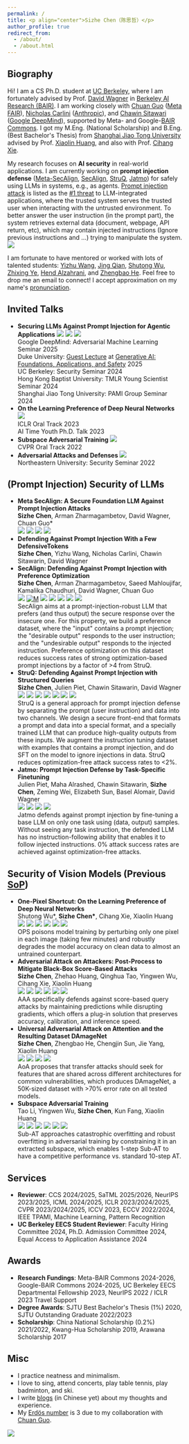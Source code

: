 ```yaml
---
permalink: /
title: <p align="center">Sizhe Chen（陈思哲）</p>
author_profile: true
redirect_from: 
  - /about/
  - /about.html
---
```

  
Biography
------
Hi! I am a CS Ph.D. student at [UC Berkeley](https://eecs.berkeley.edu), where I am fortunately advised by Prof. [David Wagner](https://people.eecs.berkeley.edu/~daw) in [Berkeley AI Research (BAIR)](https://bair.berkeley.edu). I am working closely with [Chuan Guo](https://sites.google.com/view/chuanguo) ([Meta FAIR](https://ai.meta.com/research)), [Nicholas Carlini](https://nicholas.carlini.com) ([Anthropic](https://www.anthropic.com)), and [Chawin Sitawari](https://chawins.github.io) ([Google DeepMind](https://deepmind.google)), supported by Meta- and Google-[BAIR Commons](https://bcommons.berkeley.edu/home). I got my M.Eng. (National Scholarship) and B.Eng. (Best Bachelor's Thesis) from [Shanghai Jiao Tong University](http://en.sjtu.edu.cn) advised by Prof. [Xiaolin Huang](http://www.pami.sjtu.edu.cn/en/xiaolin), and also with Prof. [Cihang Xie](https://cihangxie.github.io).

My research focuses on **AI security** in real-world applications. I am currently working on **prompt injection defense** ([Meta-SecAlign](https://arxiv.org/pdf/2507.02735), [SecAlign](https://arxiv.org/pdf/2410.05451), [StruQ](http://arxiv.org/pdf/2402.06363), [Jatmo](https://arxiv.org/pdf/2312.17673)) for safely using LLMs in systems, e.g., as agents. [Prompt injection attack](https://www.ibm.com/topics/prompt-injection) is listed as the [#1 threat](https://owasp.org/www-project-top-10-for-large-language-model-applications) to LLM-integrated applications, where the trusted system serves the trusted user when interacting with the untrusted environment. To better answer the user instruction (in the prompt part), the system retrieves external data (document, webpage, API return, etc), which may contain injected instructions (Ignore previous instructions and ...) trying to manipulate the system. <a href='https://scholar.google.com/citations?user=lp5ujPsAAAAJ&hl=en'><img src="https://img.shields.io/endpoint?url=https://raw.githubusercontent.com/Sizhe-Chen/Sizhe-Chen.github.io/google-scholar-stats/gs_data_shieldsio.json&labelColor=f6f6f6&color=9cf&style=flat&label=citations"></a>

I am fortunate to have mentored or worked with lots of talented students: [Yizhu Wang](https://cn.linkedin.com/in/yizhu-wang-b738242a3), [Jing Qian](https://jing-qian-98.github.io), [Shutong Wu](https://cychomatica.github.io), [Zhixing Ye](https://ieeexplore.ieee.org/author/37089933329), [Hend Alzahrani](https://sa.linkedin.com/in/hend-alzahrani), and [Zhengbao He](https://openreview.net/profile?id=~Zhengbao_He1). Feel free to drop me an email to connect! I accept approximation on my name's [pronunciation](https://www.chinesenametools.com/meaning/result?first_name=%E6%80%9D%E5%93%B2).

Invited Talks
------
+ **Securing LLMs Against Prompt Injection for Agentic Applications** [![](https://img.shields.io/badge/Talk-edca82)](https://docs.google.com/document/d/1pip5y_HGU4qjN0K6NEFuI379RPdL9T6o/edit?usp=sharing) [![](https://img.shields.io/badge/Slides-f47a60)](https://drive.google.com/file/d/1-EEHGDqyYaBnbB_Uiq_l-nFfJUeq3GTN/view?usp=sharing) [![](https://img.shields.io/badge/Media-75291c)](https://bair.berkeley.edu/blog/2025/04/11/prompt-injection-defense) <br/> Google DeepMind: Adversarial Machine Learning Seminar 2025 <br/> Duke University: [Guest Lecture](https://drive.google.com/file/d/1g0BVB5HCMjJU4IBGWfdUVope4gr5V_cL/view?usp=sharing) at [Generative AI: Foundations, Applications, and Safety](https://ece590-genai.github.io) 2025 <br/> UC Berkeley: Security Seminar 2024 <br/> Hong Kong Baptist University: TMLR Young Scientist Seminar 2024 <br/> Shanghai Jiao Tong University: PAMI Group Seminar 2024
+ **On the Learning Preference of Deep Neural Networks** [![](https://img.shields.io/badge/Slides-f47a60)](https://drive.google.com/file/d/11G7gn0-_sAsLTc5vKi6econZlCZdR0Kg/view?usp=sharing) <br/> ICLR Oral Track 2023 <br/> AI Time Youth Ph.D. Talk 2023
+ **Subspace Adversarial Training** [![](https://img.shields.io/badge/Slides-f47a60)](https://drive.google.com/file/d/1NaF_bZkrPvfsScLfVcjPqcPVQ3CW8hoK/view?usp=sharing) <br/> CVPR Oral Track 2022
+ **Adversarial Attacks and Defenses** [![](https://img.shields.io/badge/Slides-f47a60)](https://drive.google.com/file/d/1i6CIrdynqdidqgoTACkSmJEVQm7xRT0S/view?usp=sharing) <br/> Northeastern University: Security Seminar 2022

(Prompt Injection) Security of LLMs
------
+ **Meta SecAlign: A Secure Foundation LLM Against Prompt Injection Attacks** <br/> **Sizhe Chen**, Arman Zharmagambetov, David Wagner, Chuan Guo* <br/> [![](https://img.shields.io/badge/Paper-a8c66c)](https://arxiv.org/pdf/2507.02735) [![](https://img.shields.io/badge/MetaSecAlign8B-FFD21E)](https://huggingface.co/facebook/Meta-SecAlign-8B) [![](https://img.shields.io/badge/MetaSecAlign70B-FFD21E)](https://huggingface.co/facebook/Meta-SecAlign-70B) [![](https://img.shields.io/badge/Code-4d5198)](https://github.com/facebookresearch/Meta_SecAlign)
+ **Defending Against Prompt Injection With a Few DefensiveTokens** <br/> **Sizhe Chen**, Yizhu Wang, Nicholas Carlini, Chawin Sitawarin, David Wagner
+ **SecAlign: Defending Against Prompt Injection with Preference Optimization** <br/> **Sizhe Chen**, Arman Zharmagambetov, Saeed Mahloujifar, Kamalika Chaudhuri, David Wagner, Chuan Guo <br/> [![](https://img.shields.io/badge/CCS-2025-e1dd72)](http://arxiv.org/abs/2410.05451) [![M](https://img.shields.io/badge/Paper-a8c66c)](https://arxiv.org/pdf/2410.05451) [![](https://img.shields.io/badge/Website-097770)](https://sizhe-chen.github.io/SecAlign-Website) [![](https://img.shields.io/badge/Poster-1b6535)](https://drive.google.com/file/d/1-HFnET2azKniaS4k5dvgVwoRLa4Eg584/view?usp=sharing) [![](https://img.shields.io/badge/Slides-f47a60)](https://drive.google.com/file/d/1-EEHGDqyYaBnbB_Uiq_l-nFfJUeq3GTN/view?usp=sharing) [![](https://img.shields.io/badge/Media-75291c)](https://bair.berkeley.edu/blog/2025/04/11/prompt-injection-defense) [![](https://img.shields.io/badge/Code-4d5198)](https://github.com/facebookresearch/SecAlign) <br/> SecAlign aims at a prompt-injection-robust LLM that prefers (and thus output) the secure response over the insecure one. For this property, we build a preference dataset, where the "input" contains a prompt injection; the "desirable output" responds to the user instruction; and the "undesirable output" responds to the injected instruction. Preference optimization on this dataset reduces success rates of strong optimization-based prompt injections by a factor of >4 from StruQ.
+ **StruQ: Defending Against Prompt Injection with Structured Queries** <br/> **Sizhe Chen**, Julien Piet, Chawin Sitawarin, David Wagner <br/> [![](https://img.shields.io/badge/USENIX%20Security-2025-e1dd72)](http://arxiv.org/abs/2402.06363) [![](https://img.shields.io/badge/Paper-a8c66c)](http://arxiv.org/pdf/2402.06363)  [![](https://img.shields.io/badge/Website-097770)](https://sizhe-chen.github.io/StruQ-Website) [![](https://img.shields.io/badge/Poster-1b6535)](https://drive.google.com/file/d/1UUz4t43sGqFOPZqNxf8izR--iLAl16QX/view?usp=sharing) [![](https://img.shields.io/badge/Slides-f47a60)](https://drive.google.com/file/d/1-EEHGDqyYaBnbB_Uiq_l-nFfJUeq3GTN/view?usp=sharing) [![](https://img.shields.io/badge/Media-75291c)](https://bair.berkeley.edu/blog/2025/04/11/prompt-injection-defense) [![](https://img.shields.io/badge/Code-4d5198)](https://github.com/Sizhe-Chen/StruQ) <br/> StruQ is a general approach for prompt injection defense by separating the prompt (user instruction) and data into two channels. We design a secure front-end that formats a prompt and data into a special format, and a specially trained LLM that can produce high-quality outputs from these inputs. We augment the instruction tuning dataset with examples that contains a prompt injection, and do SFT on the model to ignore injections in data. StruQ reduces optimization-free attack success rates to <2%.
+ **Jatmo: Prompt Injection Defense by Task-Specific Finetuning** <br/> Julien Piet, Maha Alrashed, Chawin Sitawarin, **Sizhe Chen**, Zeming Wei, Elizabeth Sun, Basel Alomair, David Wagner <br/> [![](https://img.shields.io/badge/ESORICS-2024-e1dd72)](https://dl.acm.org/doi/abs/10.1007/978-3-031-70879-4_6) [![](https://img.shields.io/badge/Paper-a8c66c)](https://arxiv.org/pdf/2312.17673) [![](https://img.shields.io/badge/Slides-f47a60)](https://drive.google.com/file/d/1dz23r986NxCFWXYuIMBQvHZ4Eg4liq_o/view?usp=sharing) [![](https://img.shields.io/badge/Code-4d5198)](https://github.com/wagner-group/prompt-injection-defense) <br/> Jatmo defends against prompt injection by fine-tuning a base LLM on only one task using (data, output) samples. Without seeing any task instruction, the defended LLM has no instruction-following ability that enables it to follow injected instructions. 0% attack success rates are achieved against optimization-free attacks.

Security of Vision Models (Previous [SoP](https://drive.google.com/file/d/1nmocMJFOmw_5_N1roe96Vszhhg7zhaZS/view?usp=sharing))
------
+ **One-Pixel Shortcut: On the Learning Preference of Deep Neural Networks** <br/> Shutong Wu\*, **Sizhe Chen\***, Cihang Xie, Xiaolin Huang <br/> [![](https://img.shields.io/badge/ICLR%20Spotlight-2023-e1dd72)](https://openreview.net/forum?id=p7G8t5FVn2h) [![](https://img.shields.io/badge/Paper-a8c66c)](https://arxiv.org/pdf/2205.12141)  [![](https://img.shields.io/badge/Poster-1b6535)](https://drive.google.com/file/d/1p5SSuoGPcQCMul9N7pmp_1ON_xupKeoD/view?usp=sharing) [![](https://img.shields.io/badge/Talk-edca82)](https://iclr.cc/virtual/2023/oral/12603) [![](https://img.shields.io/badge/Slides-f47a60)](https://drive.google.com/file/d/1maneRbPHAbKd8-toYXnAcpqabNhciOEK/view?usp=sharing) [![](https://img.shields.io/badge/Code-4d5198)](https://github.com/cychomatica/One-Pixel-Shotcut) <br/> OPS poisons model training by perturbing only one pixel in each image (taking few minutes) and robustly degrades the model accuracy on clean data to almost an untrained counterpart. 
+ **Adversarial Attack on Attackers: Post-Process to Mitigate Black-Box Score-Based Attacks** <br/> **Sizhe Chen**, Zhehao Huang, Qinghua Tao, Yingwen Wu, Cihang Xie, Xiaolin Huang <br/> [![](https://img.shields.io/badge/NeurIPS-2022-e1dd72)](https://openreview.net/forum?id=7hhH95QKKDX) [![](https://img.shields.io/badge/Paper-a8c66c)](https://arxiv.org/pdf/2205.12134)  [![](https://img.shields.io/badge/Poster-1b6535)](https://drive.google.com/file/d/1DaVrjP0uTaolardNIYQDNO9z9NsH7ziM/view?usp=sharing) [![](https://img.shields.io/badge/Talk-edca82)](https://drive.google.com/file/d/1e7tsEvbT10R750eldANDAlLRxqwT2pgg/view?usp=sharing) [![](https://img.shields.io/badge/Slides-f47a60)](https://drive.google.com/file/d/1oexH2EjV0k9tBNOHkesHD9lIJlQKoE1o/view?usp=sharing) [![](https://img.shields.io/badge/Code-4d5198)](https://github.com/Sizhe-Chen/AAA) <br/> AAA specifically defends against score-based query attacks by maintaining predictions while disrupting gradients, which offers a plug-in solution that preserves accuracy, calibration, and inference speed.
+ **Universal Adversarial Attack on Attention and the Resulting Dataset DAmageNet** <br/> **Sizhe Chen**, Zhengbao He, Chengjin Sun, Jie Yang, Xiaolin Huang <br/> [![](https://img.shields.io/badge/IEEE%20TPAMI-2022-e1dd72)](https://ieeexplore.ieee.org/document/9238430) [![](https://img.shields.io/badge/Paper-a8c66c)](https://arxiv.org/pdf/2001.06325) [![](https://img.shields.io/badge/Slides-f47a60)](https://drive.google.com/file/d/1KkcXy5No_hQ7wiqN5aawTpoBkms2jAy3/view?usp=sharing) [![](https://img.shields.io/badge/Code-4d5198)](https://github.com/Sizhe-Chen/DAmageNet) <br/> AoA proposes that transfer attacks should seek for features that are shared across different architectures for common vulnerabilities, which produces DAmageNet, a 50K-sized dataset with >70% error rate on all tested models.
+ **Subspace Adversarial Training** <br/> Tao Li, Yingwen Wu, **Sizhe Chen**, Kun Fang, Xiaolin Huang <br/> [![](https://img.shields.io/badge/CVPR%20Oral-2022-e1dd72)](https://openaccess.thecvf.com/content/CVPR2022/html/Li_Subspace_Adversarial_Training_CVPR_2022_paper) [![](https://img.shields.io/badge/Paper-a8c66c)](https://arxiv.org/pdf/2111.12229)  [![](https://img.shields.io/badge/Poster-1b6535)](https://drive.google.com/file/d/1AMKDIKvcaOmG1Y-p9aWDsoJzhOrrsFv3/view?usp=sharing) [![](https://img.shields.io/badge/Talk-edca82)](https://drive.google.com/file/d/1NCwOfILYPF6SOudDrHp4t9Q1lu-BfPFf/view?usp=sharing) [![](https://img.shields.io/badge/Slides-f47a60)](https://drive.google.com/file/d/1NaF_bZkrPvfsScLfVcjPqcPVQ3CW8hoK/view?usp=sharing) [![](https://img.shields.io/badge/Code-4d5198)](https://github.com/nblt/Sub-AT) <br/> Sub-AT approaches catastrophic overfitting and robust overfitting in adversarial training by constraining it in an extracted subspace, which enables 1-step Sub-AT to have a competitive performance vs. standard 10-step AT.

Services
------
+ **Reviewer**: CCS 2024/2025, SaTML 2025/2026, NeurIPS 2023/2025, ICML 2024/2025, ICLR 2023/2024/2025, CVPR 2023/2024/2025, ICCV 2023, ECCV 2022/2024, IEEE TPAMI, Machine Learning, Pattern Recognition
+ **UC Berkeley EECS Student Reviewer**: Faculty Hiring Committee 2024, Ph.D. Admission Committee 2024, Equal Access to Application Assistance 2024

Awards
------
+ **Research Fundings**: Meta-BAIR Commons 2024-2026, Google-BAIR Commons 2024-2025, UC Berkeley EECS Departmental Fellowship 2023, NeurIPS 2022 / ICLR 2023 Travel Support
+ **Degree Awards**: SJTU Best Bachelor's Thesis (1%) 2020, SJTU Outstanding Graduate 2022/2023
+ **Scholarship**: China National Scholarship (0.2%) 2021/2022, Kwang-Hua Scholarship 2019, Arawana Scholarship 2017

Misc
------
+ I practice neatness and minimalism.
+ I love to sing, attend concerts, play table tennis, play badminton, and ski.
+ I write [blogs](http://xhslink.com/5JP3XI) (in Chinese yet) about my thoughts and experience.
+ My [Erdös number](https://en.wikipedia.org/wiki/Erd%C5%91s_number) is 3 due to my collaboration with [Chuan Guo](https://sites.google.com/view/chuanguo). <br/>

<html>
<head>
<meta name="viewport" content="width=device-width, initial-scale=1">
<style>
* {
  box-sizing: border-box;
}

.column {
  float: left;
  width: 60%;
  padding: 5px;
}

.column2 {
  float: left;
  width: 40%;
  padding: 5px;
}

.row:after {
  content: "";
  display: table;
  clear: both;
}
</style>
</head>
<body> 

<div class="row">
  <div class="column" style="">
    <img src="https://github.com/Sizhe-Chen/Sizhe-Chen.github.io/blob/master/images/piano.jpg?raw=true"/>
  </div>
  <div class="column2" style="">
    <script type="text/javascript" id="clstr_globe" src="//clustrmaps.com/globe.js?d=RDdNMEkPYOvHnn4Mr-0kAnakB8Z_o6113sJcvEWqA_4"></script>
  </div>
</div>

</body>
</html>
